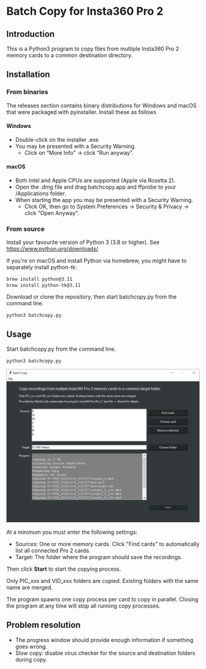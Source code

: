 
# Batch Copy for Insta360 Pro 2

## Introduction

This is a Python3 program to copy files from multiple Insta360 Pro 2 memory cards to a common destination directory.

## Installation

### From binaries

The releases section contains binary distributions for Windows and macOS that were packaged with pyinstaller. Install these as follows

#### Windows 

- Double-click on the installer .exe
- You may be presented with a Security Warning. 
  - Click on “More Info” -> click “Run anyway”.

#### macOS

- Both Intel and Apple CPUs are supported (Apple via Rosetta 2).
- Open the .dmg file and drag batchcopy.app and ffprobe to your /Applications folder.
- When starting the app you may be presented with a Security Warning. 
  - Click OK, then go to System Preferences -> Security & Privacy -> click “Open Anyway”.


### From source

Install your favourite version of Python 3 (3.8 or higher). See https://www.python.org/downloads/ 

If you're on macOS and install Python via homebrew, you might have to separately install python-tk:

```
brew install python@3.11
brew install python-tk@3.11
```

Download or clone the repository, then start batchcopy.py from the command line.
```
python3 batchcopy.py
```


## Usage

Start batchcopy.py from the command line.

```
python3 batchcopy.py
```

![alt text](./batchcopy.png)

At a minimum you must enter the following settings:

- Sources: One or more memory cards. Click "Find cards" to automatically list all connected Pro 2 cards.
- Target: The folder where the program should save the recordings.

Then click **Start** to start the copying process.

Only PIC_xxx and VID_xxx folders are copied. Existing folders with the same name are merged. 

The program spawns one copy process per card to copy in parallel. Closing the program at any time will stop all running copy processes.


## Problem resolution

- The progress window should provide enough information if something goes wrong.
- Slow copy: disable virus checker for the source and destination folders during copy.
